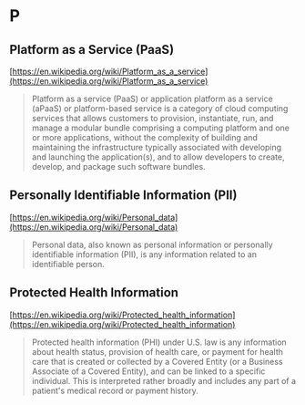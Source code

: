 # P

## Platform as a Service (PaaS)

[https://en.wikipedia.org/wiki/Platform_as_a_service](https://en.wikipedia.org/wiki/Platform_as_a_service)

> Platform as a service (PaaS) or application platform as a service (aPaaS) or platform-based service is a category of cloud computing services that allows customers to provision, instantiate, run, and manage a modular bundle comprising a computing platform and one or more applications, without the complexity of building and maintaining the infrastructure typically associated with developing and launching the application(s), and to allow developers to create, develop, and package such software bundles.

## Personally Identifiable Information (PII)

[https://en.wikipedia.org/wiki/Personal_data](https://en.wikipedia.org/wiki/Personal_data)

> Personal data, also known as personal information or personally identifiable information (PII), is any information related to an identifiable person.

## Protected Health Information

[https://en.wikipedia.org/wiki/Protected_health_information](https://en.wikipedia.org/wiki/Protected_health_information)

> Protected health information (PHI) under U.S. law is any information about health status, provision of health care, or payment for health care that is created or collected by a Covered Entity (or a Business Associate of a Covered Entity), and can be linked to a specific individual. This is interpreted rather broadly and includes any part of a patient's medical record or payment history.
